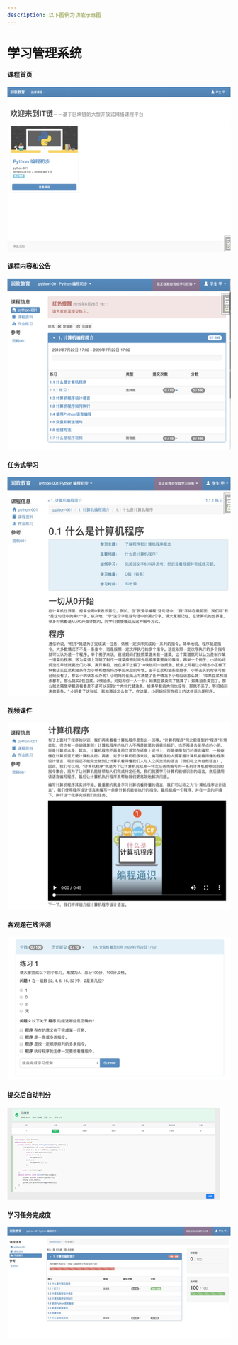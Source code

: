 ```yaml
---
description: 以下图例为功能示意图
---
```


# 学习管理系统

#### 课程首页

![](../.gitbook/assets/image%20%2827%29.png)

#### 课程内容和公告

![](../.gitbook/assets/image%20%2814%29.png)

#### 任务式学习

![](../.gitbook/assets/image%20%2823%29.jpeg)

#### 视频课件

![](../.gitbook/assets/image%20%2813%29.jpeg)

#### 客观题在线评测

![](../.gitbook/assets/image%20%2821%29.png)

#### 提交后自动判分

![](../.gitbook/assets/image%20%288%29.png)

#### 学习任务完成度

![](../.gitbook/assets/image%20%2824%29.jpeg)

